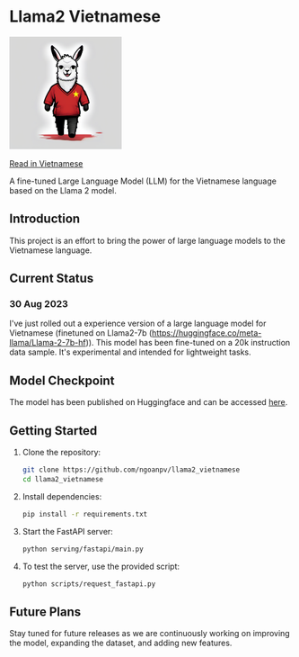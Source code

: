 # Llama2 Vietnamese

<img src="docs/imgs/logo.png" alt="Llama 2 Logo" width="200"/>  

[Read in Vietnamese](README_vi.md)

A fine-tuned Large Language Model (LLM) for the Vietnamese language based on the Llama 2 model.

## Introduction

This project is an effort to bring the power of large language models to the Vietnamese language. 


## Current Status
### 30 Aug 2023

I've just rolled out a experience version of a large language model for Vietnamese (finetuned on Llama2-7b (https://huggingface.co/meta-llama/Llama-2-7b-hf)). This model has been fine-tuned on a 20k instruction data sample. It's experimental and intended for lightweight tasks.

## Model Checkpoint

The model has been published on Huggingface and can be accessed [here](https://huggingface.co/ngoantech/Llama-2-7b-vietnamese-20k).




## Getting Started

1. Clone the repository:
    ```bash
    git clone https://github.com/ngoanpv/llama2_vietnamese
    cd llama2_vietnamese
    ```

2. Install dependencies:
    ```bash
    pip install -r requirements.txt
    ```

3. Start the FastAPI server:
    ```bash
    python serving/fastapi/main.py
    ```

4. To test the server, use the provided script:
    ```bash
    python scripts/request_fastapi.py
    ```


## Future Plans

Stay tuned for future releases as we are continuously working on improving the model, expanding the dataset, and adding new features.




